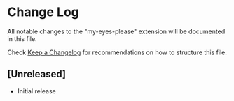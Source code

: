# Change Log

All notable changes to the "my-eyes-please" extension will be documented in this file.

Check [Keep a Changelog](http://keepachangelog.com/) for recommendations on how to structure this file.

## [Unreleased]

- Initial release
